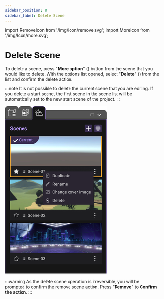 ```yaml
---
sidebar_position: 8
sidebar_label: Delete Scene
---
```


import RemoveIcon from '/img/Icon/remove.svg';
import MoreIcon from '/img/Icon/more.svg';

# Delete Scene

To delete a scene, press "**More option**" (<MoreIcon className="XRCCIcon"/>) button from the scene that you would like to delete. With the options list opened, select "**Delete**" (<RemoveIcon className="XRCCIcon"/>) from the list and confirm the delete action.

:::note
It is not possible to delete the current scene that you are editing. If you delete a start scene, the first scene in the scene list will be automatically set to the new start scene of the project.
:::

![](/img/DeleteScene/DeleteScene.png)

:::warning
As the delete scene operation is irreversible, you will be prompted to confirm the remove scene action. Press "**Remove**" to **Confirm the action**.
:::
